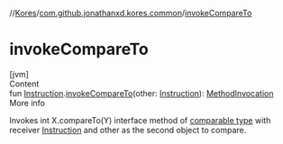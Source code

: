 //[Kores](../index.md)/[com.github.jonathanxd.kores.common](index.md)/[invokeCompareTo](invoke-compare-to.md)



# invokeCompareTo  
[jvm]  
Content  
fun [Instruction](../com.github.jonathanxd.kores/-instruction/index.md).[invokeCompareTo](invoke-compare-to.md)(other: [Instruction](../com.github.jonathanxd.kores/-instruction/index.md)): [MethodInvocation](../com.github.jonathanxd.kores.base/-method-invocation/index.md)  
More info  


Invokes int X.compareTo(Y) interface method of [comparable type](https://kotlinlang.org/api/latest/jvm/stdlib/kotlin/-comparable/index.html) with receiver [Instruction](../com.github.jonathanxd.kores/-instruction/index.md) and other as the second object to compare.

  



